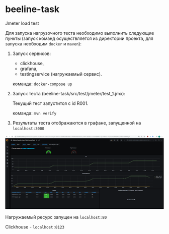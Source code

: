# beeline-task
Jmeter load test

Для запуска нагрузочного теста необходимо выполнить следующие пункты
(запуск команд осуществляется из директории проекта, для запуска необходим `docker` и `maven`):
1. Запуск сервисов: 
    * clickhouse, 
    * grafana, 
    * testingservice (нагружаемый сервис).
    
    команда:
    `docker-compose up`
2. Запуск теста (beeline-task/src/test/jmeter/test_1.jmx):

    Текущий тест запустится с id R001.
    
    команда:
    `mvn verify`
    
3. Результаты теста отображаются в графане, запущенной на `localhost:3000`

![grafana](images/grafana-example.png)



Нагружаемый ресурс запущен на `localhost:80`

Clickhouse - `localhost:8123`
